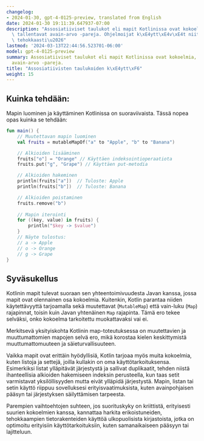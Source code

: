 ```yaml
---
changelog:
- 2024-01-30, gpt-4-0125-preview, translated from English
date: 2024-01-30 19:11:39.647937-07:00
description: "Assosiatiiviset taulukot eli mapit Kotlinissa ovat kokoelmia, jotka\
  \ tallentavat avain-arvo -pareja. Ohjelmoijat k\xE4ytt\xE4v\xE4t niit\xE4 dataan\
  \ tehokkaasti\u2026"
lastmod: '2024-03-13T22:44:56.523701-06:00'
model: gpt-4-0125-preview
summary: Assosiatiiviset taulukot eli mapit Kotlinissa ovat kokoelmia, jotka tallentavat
  avain-arvo -pareja.
title: "Assosiatiivisten taulukoiden k\xE4ytt\xF6"
weight: 15
---
```


## Kuinka tehdään:
Mapin luominen ja käyttäminen Kotlinissa on suoraviivaista. Tässä nopea opas kuinka se tehdään:

```Kotlin
fun main() {
    // Muutettavan mapin luominen
    val fruits = mutableMapOf("a" to "Apple", "b" to "Banana")

    // Alkioiden lisääminen
    fruits["o"] = "Orange" // Käyttäen indeksointioperaatiota
    fruits.put("g", "Grape") // Käyttäen put-metodia

    // Alkioiden hakeminen
    println(fruits["a"])  // Tuloste: Apple
    println(fruits["b"])  // Tuloste: Banana

    // Alkioiden poistaminen
    fruits.remove("b")
    
    // Mapin iterointi
    for ((key, value) in fruits) {
        println("$key -> $value")
    }
    // Näyte tulostus:
    // a -> Apple
    // o -> Orange
    // g -> Grape
}
```

## Syväsukellus
Kotlinin mapit tulevat suoraan sen yhteentoimivuudesta Javan kanssa, jossa mapit ovat olennainen osa kokoelmia. Kuitenkin, Kotlin parantaa niiden käytettävyyttä tarjoamalla sekä muutettavat (`MutableMap`) että vain-luku (`Map`) rajapinnat, toisin kuin Javan yhtenäinen `Map` rajapinta. Tämä ero tekee selväksi, onko kokoelma tarkoitettu muokattavaksi vai ei.

Merkitsevä yksityiskohta Kotlinin map-toteutuksessa on muutettavien ja muuttumattomien mapojen selvä ero, mikä korostaa kielen keskittymistä muuttumattomuuteen ja säieturvallisuuteen.

Vaikka mapit ovat erittäin hyödyllisiä, Kotlin tarjoaa myös muita kokoelmia, kuten listoja ja settejä, joilla kullakin on oma käyttötarkoituksensa. Esimerkiksi listat ylläpitävät järjestystä ja sallivat duplikaatit, tehden niistä ihanteellisia alkioiden hakemiseen indeksin perusteella, kun taas setit varmistavat yksilöllisyyden mutta eivät ylläpidä järjestystä. Mapin, listan tai setin käyttö riippuu sovelluksesi erityisvaatimuksista, kuten avainpohjaisen pääsyn tai järjestyksen säilyttämisen tarpeesta.

Parempien vaihtoehtojen suhteen, jos suorituskyky on kriittistä, erityisesti suurien kokoelmien kanssa, kannattaa harkita erikoistuneiden, tehokkaampien tietorakenteiden käyttöä ulkopuolisista kirjastoista, jotka on optimoitu erityisiin käyttötarkoituksiin, kuten samanaikaiseen pääsyyn tai lajitteluun.

